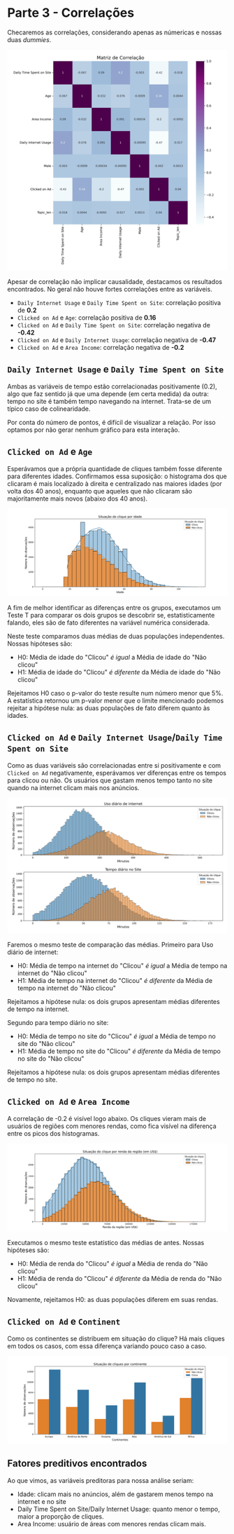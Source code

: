 # Parte 3 - Correlações

Checaremos as correlações, considerando apenas as númericas e nossas duas *dummies*.

![correlações](../../outputs/heatmap.png)

Apesar de correlação não implicar causalidade, destacamos os resultados encontrados. No geral não houve fortes correlações entre as variáveis.

* `Daily Internet Usage` e `Daily Time Spent on Site`: correlação positiva de **0.2**
* `Clicked on Ad` e `Age`: correlação positiva de **0.16**
* `Clicked on Ad` e `Daily Time Spent on Site`: correlação negativa de **-0.42**
* `Clicked on Ad` e `Daily Internet Usage`: correlação negativa de **-0.47**
* `Clicked on Ad` e `Area Income`: correlação negativa de **-0.2**

## `Daily Internet Usage` e `Daily Time Spent on Site`

Ambas as variáveis de tempo estão correlacionadas positivamente (0.2), algo que faz sentido já que uma depende (em certa medida) da outra: tempo no site é também tempo navegando na internet. Trata-se de um típico caso de colinearidade.

Por conta do número de pontos, é difícil de visualizar a relação. Por isso optamos por não gerar nenhum gráfico para esta interação.

## `Clicked on Ad` e `Age`

Esperávamos que a própria quantidade de cliques também fosse diferente para diferentes idades. Confirmamos essa suposição: o histograma dos que clicaram é mais localizado à direita e centralizado nas maiores idades (por volta dos 40 anos), enquanto que aqueles que não clicaram são majoritamente mais novos (abaixo dos 40 anos).

![hist_corr_clique_age](../../outputs/corr_clique_idade.png)

A fim de melhor identificar as diferenças entre os grupos, executamos um Teste T para comparar os dois grupos se descobrir se, estatisticamente falando, eles são de fato diferentes na variável numérica considerada.

Neste teste comparamos duas médias de duas populações independentes. Nossas hipóteses são:

* H0: Média de idade do "Clicou" *é igual* a Média de idade do "Não clicou"
* H1: Média de idade do "Clicou" *é diferente* da Média de idade do "Não clicou"

Rejeitamos H0 caso o p-valor do teste resulte num número menor que 5%. A estatística retornou um p-valor menor que o limite mencionado podemos rejeitar a hipótese nula: as duas populações de fato diferem quanto às idades.

## `Clicked on Ad` e `Daily Internet Usage`/`Daily Time Spent on Site`

Como as duas variáveis são correlacionadas entre si positivamente e com `Clicked on Ad` negativamente, esperávamos ver diferenças entre os tempos para clicou ou não. Os usuários que gastam menos tempo tanto no site quando na internet clicam mais nos anúncios.

![hist_corr_clique_tempo](../../outputs/corr_clique_tempo.png)

Faremos o mesmo teste de comparação das médias. Primeiro para Uso diário de internet:

* H0: Média de tempo na internet do "Clicou" *é igual* a Média de tempo na internet do "Não clicou"
* H1: Média de tempo na internet do "Clicou" *é diferente* da Média de tempo na internet do "Não clicou"

Rejeitamos a hipótese nula: os dois grupos apresentam médias diferentes de tempo na internet.

Segundo para tempo diário no site:

* H0: Média de tempo no site do "Clicou" *é igual* a Média de tempo no site do "Não clicou"
* H1: Média de tempo no site do "Clicou" *é diferente* da Média de tempo no site do "Não clicou"

Rejeitamos a hipótese nula: os dois grupos apresentam médias diferentes de tempo no site.

## `Clicked on Ad` e `Area Income`

A correlação de -0.2 é visível logo abaixo. Os cliques vieram mais de usuários de regiões com menores rendas, como fica visível na diferença entre os picos dos histogramas.

![hist_corr_clique_income](../../outputs/corr_clique_income.png)

Executamos o mesmo teste estatístico das médias de antes. Nossas hipóteses são:

* H0: Média de renda do "Clicou" *é igual* a Média de renda do "Não clicou"
* H1: Média de renda do "Clicou" *é diferente* da Média de renda do "Não clicou"

Novamente, rejeitamos H0: as duas populações diferem em suas rendas.

## `Clicked on Ad` e `Continent`

Como os continentes se distribuem em situação do clique? Há mais cliques em todos os casos, com essa diferença variando pouco caso a caso.

![bar_clique_continent](../../outputs/corr_clique_continent.png)

## Fatores preditivos encontrados

Ao que vimos, as variáveis preditoras para nossa análise seriam:

* Idade: clicam mais no anúncios, além de gastarem menos tempo na internet e no site 
* Daily Time Spent on Site/Daily Internet Usage: quanto menor o tempo, maior a proporção de cliques.
* Area Income: usuário de áreas com menores rendas clicam mais.


